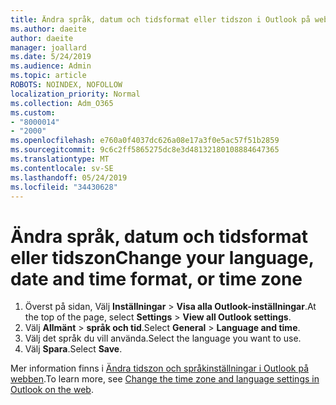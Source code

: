 ```yaml
---
title: Ändra språk, datum och tidsformat eller tidszon i Outlook på webben
ms.author: daeite
author: daeite
manager: joallard
ms.date: 5/24/2019
ms.audience: Admin
ms.topic: article
ROBOTS: NOINDEX, NOFOLLOW
localization_priority: Normal
ms.collection: Adm_O365
ms.custom:
- "8000014"
- "2000"
ms.openlocfilehash: e760a0f4037dc626a08e17a3f0e5ac57f51b2859
ms.sourcegitcommit: 9c6c2ff5865275dc8e3d48132180108884647365
ms.translationtype: MT
ms.contentlocale: sv-SE
ms.lasthandoff: 05/24/2019
ms.locfileid: "34430628"
---
```

# <a name="change-your-language-date-and-time-format-or-time-zone"></a><span data-ttu-id="1e861-102">Ändra språk, datum och tidsformat eller tidszon</span><span class="sxs-lookup"><span data-stu-id="1e861-102">Change your language, date and time format, or time zone</span></span>

1. <span data-ttu-id="1e861-103">Överst på sidan, Välj **Inställningar** > **Visa alla Outlook-inställningar**.</span><span class="sxs-lookup"><span data-stu-id="1e861-103">At the top of the page, select **Settings** > **View all Outlook settings**.</span></span>
2. <span data-ttu-id="1e861-104">Välj **Allmänt** > **språk och tid**.</span><span class="sxs-lookup"><span data-stu-id="1e861-104">Select **General** > **Language and time**.</span></span>
3. <span data-ttu-id="1e861-105">Välj det språk du vill använda.</span><span class="sxs-lookup"><span data-stu-id="1e861-105">Select the language you want to use.</span></span>
4. <span data-ttu-id="1e861-106">Välj **Spara**.</span><span class="sxs-lookup"><span data-stu-id="1e861-106">Select **Save**.</span></span>

<span data-ttu-id="1e861-107">Mer information finns i [Ändra tidszon och språkinställningar i Outlook på webben](https://support.office.com/article/65239869-12e7-4a9d-bca1-76b0ad7ce273).</span><span class="sxs-lookup"><span data-stu-id="1e861-107">To learn more, see [Change the time zone and language settings in Outlook on the web](https://support.office.com/article/65239869-12e7-4a9d-bca1-76b0ad7ce273).</span></span>